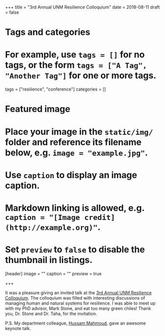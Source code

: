 +++
title = "3rd Annual UNM Resilience Colloquium"
date = 2018-08-11
draft = false

# Tags and categories
# For example, use `tags = []` for no tags, or the form `tags = ["A Tag", "Another Tag"]` for one or more tags.
tags = ["resilience", "conference"]
categories = []

# Featured image
# Place your image in the `static/img/` folder and reference its filename below, e.g. `image = "example.jpg"`.
# Use `caption` to display an image caption.
#   Markdown linking is allowed, e.g. `caption = "[Image credit](http://example.org)"`.
# Set `preview` to `false` to disable the thumbnail in listings.
[header]
image = ""
caption = ""
preview = true


+++

It was a pleasure giving an invited talk at the [3rd Annual UNM Resilience Colloquium](http://res-ins.unm.edu). The colloquium was filled with interesting discussions of managing human and natural systems for resilience. I was able to meet up with my PhD advisor, Mark Stone, and eat too many green chiles! Thank you, Dr. Stone and Dr. Taha, for the invitation.

P.S. My department colleague, [Hussam Mahmoud](http://www.engr.colostate.edu/~hmahmoud/_), gave an awesome keynote talk.
